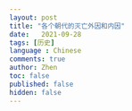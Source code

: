 ```yaml
---
layout: post
title: "各个朝代的灭亡外因和内因"
date:   2021-09-28
tags: [历史]
language : Chinese
comments: true
author: Zhen
toc: false
published: false
hidden: false
---
```

<!--stackedit_data:
eyJoaXN0b3J5IjpbLTQ1ODIzOTU0OF19
-->